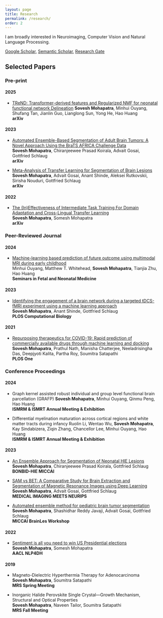 ```yaml
---
layout: page
title: Research
permalink: /research/
order: 2
---
```

I am broadly interested in Neuroimaging, Computer Vision and Natural Language Processing.

[Google Scholar](https://scholar.google.com/citations?user=_IqJIZcAAAAJ&hl=en), [Semantic Scholar](https://www.semanticscholar.org/author/Sovesh-Mohapatra/2186185878), [Research Gate](https://www.researchgate.net/profile/Sovesh-Mohapatra-2)

## Selected Papers

### Pre-print

#### 2025

* [TReND: Transformer-derived features and Regularized NMF for neonatal functional network Delineation](https://soveshmohapatra.com/research/TReND)
**Sovesh Mohapatra**, Minhui Ouyang, Shufang Tan, Jianlin Guo, Lianglong Sun, Yong He, Hao Huang  
**arXiv**

#### 2023

* [Automated Ensemble-Based Segmentation of Adult Brain Tumors: A Novel Approach Using the BraTS AFRICA Challenge Data](https://arxiv.org/abs/2308.07214)  
**Sovesh Mohapatra**, Chiranjeewee Prasad Koirala, Advait Gosai, Gottfried Schlaug  
**arXiv**

* [Meta-Analysis of Transfer Learning for Segmentation of Brain Lesions](https://arxiv.org/abs/2306.11714)  
**Sovesh Mohapatra**, Advait Gosai, Anant Shinde, Aleksei Rutkovskii, Sirisha Nouduri, Gottfried Schlaug  
**arXiv**

#### 2022

* [The (In)Effectiveness of Intermediate Task Training For Domain Adaptation and Cross-Lingual Transfer Learning](https://arxiv.org/abs/2210.01091)  
**Sovesh Mohapatra**, Somesh Mohapatra  
**arXiv**

### Peer-Reviewed Journal

#### 2024

* [Machine-learning based prediction of future outcome using multimodal MRI during early childhood](https://www.sciencedirect.com/science/article/pii/S1744165X2400043X)  
Minhui Ouyang, Matthew T. Whitehead, **Sovesh Mohapatra**, Tianjia Zhu, Hao Huang   
**Seminars in Fetal and Neonatal Medicine**

#### 2023

* [Identifying the engagement of a brain network during a targeted tDCS-fMRI experiment using a machine learning approach](https://journals.plos.org/ploscompbiol/article?id=10.1371/journal.pcbi.1011012)  
**Sovesh Mohapatra**, Anant Shinde, Gottfried Schlaug  
**PLOS Computational Biology**

#### 2021

* [Repurposing therapeutics for COVID-19: Rapid prediction of commercially available drugs through machine learning and docking](https://journals.plos.org/plosone/article?id=10.1371/journal.pone.0241543)  
**Sovesh Mohapatra**, Prathul Nath, Manisha Chatterjee, Neeladrisingha Das, Deepjyoti Kalita, Partha Roy, Soumitra Satapathi  
**PLOS One**

### Conference Proceedings

#### 2024

* Graph kernel assisted robust individual and group level functional brain parcellation (GRAFP)
**Sovesh Mohapatra**, Minhui Ouyang, Qinmu Peng, Hao Huang    
**ISMRM & ISMRT Annual Meeting & Exhibition** 

* Differential myelination maturation across cortical regions and white matter tracts during infancy
Ruolin Li, Wentao Wu, **Sovesh Mohapatra**, Kay Sindabizera, Ziqin Zhang, Chancellor Lee, Minhui Ouyang, Hao Huang          
**ISMRM & ISMRT Annual Meeting & Exhibition**

#### 2023

* [An Ensemble Approach for Segmentation of Neonatal HIE Lesions](https://link.springer.com/chapter/10.1007/978-3-031-71626-3_3)  
**Sovesh Mohapatra**, Chiranjeewee Prasad Koirala, Gottfried Schlaug  
**BONBID-HIE MICCAI**

* [SAM vs BET: A Comparative Study for Brain Extraction and Segmentation of Magnetic Resonance Images using Deep Learning](https://arxiv.org/abs/2304.04738)  
**Sovesh Mohapatra**, Advait Gosai, Gottfried Schlaug  
**MEDICAL IMAGING MEETS NEURIPS**

* [Automated ensemble method for pediatric brain tumor segmentation](https://arxiv.org/abs/2308.07212)  
**Sovesh Mohapatra**, Shashidhar Reddy Javaji, Advait Gosai, Gottfried Schlaug  
**MICCAI BrainLes Workshop**

#### 2022

* [Sentiment is all you need to win US Presidential elections](https://arxiv.org/abs/2209.13487)  
**Sovesh Mohapatra**, Somesh Mohapatra  
**AACL NLP4DH**

#### 2019

* Magneto-Dielectric Hyperthermia Therapy for Adenocarcinoma  
**Sovesh Mohapatra**, Soumitra Satapathi  
**MRS Spring Meeting**

* Inorganic Halide Perovskite Single Crystal—Growth Mechanism, Structural and Optical Properties  
**Sovesh Mohapatra**, Naveen Tailor, Soumitra Satapathi  
**MRS Fall Meeting**

